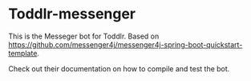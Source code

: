# Toddlr-messenger

This is the Messeger bot for Toddlr. Based on
https://github.com/messenger4j/messenger4j-spring-boot-quickstart-template.

Check out their documentation on how to compile and test the bot.
